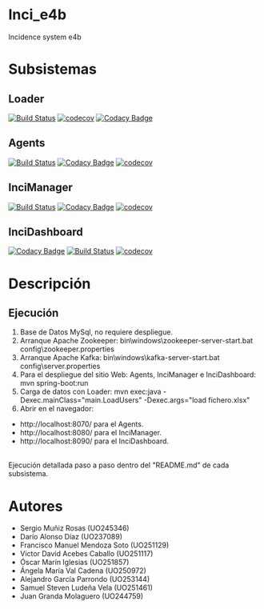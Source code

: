 # Inci_e4b
Incidence system e4b

# Subsistemas

## Loader
[![Build Status](https://travis-ci.org/Arquisoft/Loader_e4b.svg?branch=master)](https://travis-ci.org/Arquisoft/Loader_e4b) [![codecov](https://codecov.io/gh/Arquisoft/Loader_e4b/branch/master/graph/badge.svg)](https://codecov.io/gh/Arquisoft/Loader_e4b) [![Codacy Badge](https://api.codacy.com/project/badge/Grade/aeca0021c27447d1abfaec98ceed9508)](https://www.codacy.com/app/jelabra/Loader_e4b?utm_source=github.com&amp;utm_medium=referral&amp;utm_content=Arquisoft/Loader_e4b&amp;utm_campaign=Badge_Grade)

## Agents
[![Build Status](https://travis-ci.org/Arquisoft/Agents_e4b.svg?branch=master)](https://travis-ci.org/Arquisoft/Agents_e4b)
[![Codacy Badge](https://api.codacy.com/project/badge/Grade/e680327c40a44a6b8378a8171066e341)](https://www.codacy.com/app/jelabra/Agents_e4b?utm_source=github.com&utm_medium=referral&utm_content=Arquisoft/Agents_e4b&utm_campaign=badger)
[![codecov](https://codecov.io/gh/Arquisoft/Agents_e4b/branch/master/graph/badge.svg)](https://codecov.io/gh/Arquisoft/Agents_e4b)

## InciManager
[![Build Status](https://travis-ci.org/Arquisoft/InciManager_e4b.svg?branch=master)](https://travis-ci.org/Arquisoft/InciManager_e4b)
[![Codacy Badge](https://api.codacy.com/project/badge/Grade/e680327c40a44a6b8378a8171066e341)](https://www.codacy.com/app/jelabra/InciManager_e4b?utm_source=github.com&utm_medium=referral&utm_content=Arquisoft/InciManager_e4b&utm_campaign=badger)
[![codecov](https://codecov.io/gh/Arquisoft/InciManager_e4b/branch/master/graph/badge.svg)](https://codecov.io/gh/Arquisoft/InciManager_e4b)

## InciDashboard
[![Codacy Badge](https://api.codacy.com/project/badge/Grade/e9d0acdac1f4427698134e010ffbd3fe)](https://www.codacy.com/app/AlexGPlay/InciDashboard_e4b?utm_source=github.com&amp;utm_medium=referral&amp;utm_content=Arquisoft/InciDashboard_e4b&amp;utm_campaign=Badge_Grade)
[![Build Status](https://travis-ci.org/Arquisoft/InciDashboard_e4b.svg?branch=master)](https://travis-ci.org/Arquisoft/InciDashboard_e4b)
[![codecov](https://codecov.io/gh/Arquisoft/InciDashboard_e4b/branch/master/graph/badge.svg)](https://codecov.io/gh/Arquisoft/InciDashboard_e4b)

# Descripción

## Ejecución

1. Base de Datos MySql, no requiere despliegue. <br>
2. Arranque Apache Zookeeper: bin\windows\zookeeper-server-start.bat config\zookeeper.properties <br>
3. Arranque Apache Kafka: bin\windows\kafka-server-start.bat config\server.properties <br>
4. Para el despliegue del sitio Web: Agents, InciManager e InciDashboard: mvn spring-boot:run <br>
5. Carga de datos con Loader: mvn exec:java -Dexec.mainClass="main.LoadUsers" -Dexec.args="load fichero.xlsx" <br>
6. Abrir en el navegador:
  - http://localhost:8070/ para el Agents. <br>
  - http://localhost:8080/ para el InciManager. <br>
  - http://localhost:8090/ para el InciDashboard. <br>
<br>
Ejecución detallada paso a paso dentro del "README.md" de cada subsistema.

# Autores
- Sergio Muñiz Rosas (UO245346)<br>
- Darío Alonso Díaz (UO237089)<br>
- Francisco Manuel Mendoza Soto (UO251129)<br>
- Victor David Acebes Caballo (UO251117)<br>
- Óscar Marín Iglesias (UO251857)<br>
- Ángela María Val Cadena (UO250972)<br>
- Alejandro García Parrondo (UO253144)<br>
- Samuel Steven Ludeña Vela (UO251461)<br>
- Juan Granda Molaguero (UO244759)<br>
